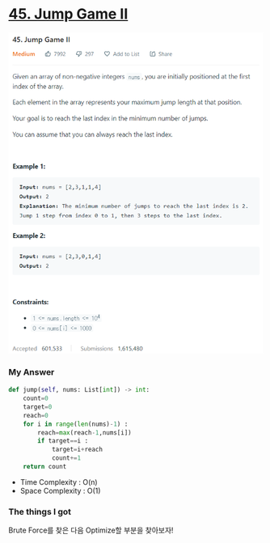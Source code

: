 # [45. Jump Game II](https://leetcode.com/problems/jump-game-ii/)

![image](Problem.png)



### My Answer

```python
def jump(self, nums: List[int]) -> int:
    count=0
    target=0
    reach=0
    for i in range(len(nums)-1) :
        reach=max(reach-1,nums[i])
        if target==i :
            target=i+reach
            count+=1
	return count
```

* Time Complexity : O(n)
* Space Complexity : O(1)



### The things I got

Brute Force를 찾은 다음 Optimize할 부분을 찾아보자!  